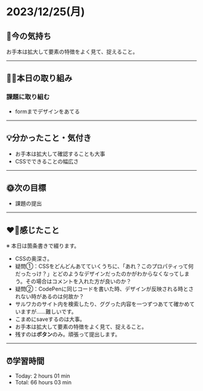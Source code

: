 # 2023/12/25(月)
## 🕺今の気持ち
お手本は拡大して要素の特徴をよく見て、捉えること。

---

## ✍🏻本日の取り組み
### 課題に取り組む
- formまでデザインをあてる
---

## 💡分かったこと・気付き
- お手本は拡大して確認することも大事
- CSSでできることの幅広さ
---

## 🌞次の目標
- 課題の提出
---

## ❤️‍🔥感じたこと
※ 本日は箇条書きで綴ります。
- CSSの奥深さ。
- 疑問①：CSSをどんどんあてていくうちに、「あれ？このプロパティって何だったっけ？」とどのようなデザインだったのかがわからなくなってしまう。その場合はコメントを入れた方が良いのか？
- 疑問②：CodePenに同じコードを書いた時、デザインが反映される時とされない時があるのは何故か？
- サルワカのサイト内を検索したり、ググった内容を一つずつあてて確かめていますが......難しいです。
- こまめにsaveするのは大事。
- お手本は拡大して要素の特徴をよく見て、捉えること。
- 残すのは**ボタン**のみ。頑張って提出します。

---

## ⏰学習時間
- Today: 2 hours 01 min
- Total: 66 hours 03 min
